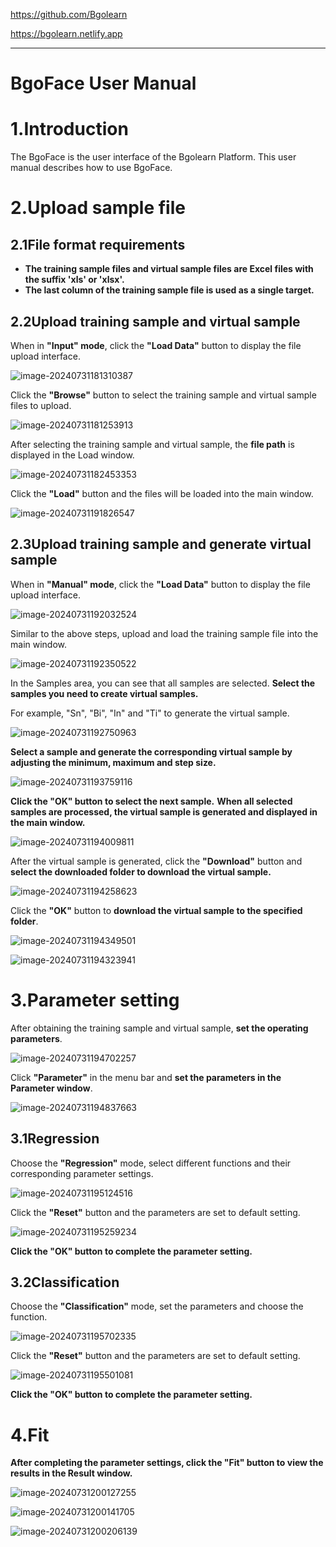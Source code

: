 https://github.com/Bgolearn

https://bgolearn.netlify.app

------

# BgoFace User Manual

# 1.Introduction

The BgoFace is the user interface of the Bgolearn Platform. This user manual describes how to use BgoFace.

# 2.Upload sample file

## 2.1File format requirements

- **The training sample files and virtual sample files are Excel files with the suffix 'xls' or 'xlsx'.**
- **The last column of the training sample file is used as a single target.**

## 2.2Upload training sample and virtual sample

When in **"Input" mode**, click the **"Load Data"** button to display the file upload interface.

![image-20240731181310387](C:\Users\Administrator\AppData\Roaming\Typora\typora-user-images\image-20240731181310387.png)

Click the **"Browse"** button to select the training sample and virtual sample files to upload.

![image-20240731181253913](C:\Users\Administrator\AppData\Roaming\Typora\typora-user-images\image-20240731181253913.png)

After selecting the training sample and virtual sample, the **file path** is displayed in the Load window.

![image-20240731182453353](C:\Users\Administrator\AppData\Roaming\Typora\typora-user-images\image-20240731182453353.png)

Click the **"Load"** button and the files will be loaded into the main window.

![image-20240731191826547](C:\Users\Administrator\AppData\Roaming\Typora\typora-user-images\image-20240731191826547.png)

## 2.3Upload training sample and generate virtual sample

When in **"Manual" mode**, click the **"Load Data"** button to display the file upload interface.

![image-20240731192032524](C:\Users\Administrator\AppData\Roaming\Typora\typora-user-images\image-20240731192032524.png)

Similar to the above steps, upload and load the training sample file into the main window.

![image-20240731192350522](C:\Users\Administrator\AppData\Roaming\Typora\typora-user-images\image-20240731192350522.png)

In the Samples area, you can see that all samples are selected. **Select the samples you need to create virtual samples.**

For example, "Sn", "Bi", "In" and "Ti" to generate the virtual sample.

![image-20240731192750963](C:\Users\Administrator\AppData\Roaming\Typora\typora-user-images\image-20240731192750963.png)

**Select a sample and generate the corresponding virtual sample by adjusting the minimum, maximum and step size.**

![image-20240731193759116](C:\Users\Administrator\AppData\Roaming\Typora\typora-user-images\image-20240731193759116.png)

**Click the "OK" button to select the next sample.** **When all selected samples are processed, the virtual sample is generated and displayed in the main window.**

![image-20240731194009811](C:\Users\Administrator\AppData\Roaming\Typora\typora-user-images\image-20240731194009811.png)

After the virtual sample is generated, click the **"Download"** button and **select the downloaded folder to download the virtual sample.**

![image-20240731194258623](C:\Users\Administrator\AppData\Roaming\Typora\typora-user-images\image-20240731194258623.png)

Click the **"OK"** button to **download the virtual sample to the specified folder**.

![image-20240731194349501](C:\Users\Administrator\AppData\Roaming\Typora\typora-user-images\image-20240731194349501.png)

![image-20240731194323941](C:\Users\Administrator\AppData\Roaming\Typora\typora-user-images\image-20240731194323941.png)

# 3.Parameter setting

After obtaining the training sample and virtual sample, **set the operating parameters**. 

![image-20240731194702257](C:\Users\Administrator\AppData\Roaming\Typora\typora-user-images\image-20240731194702257.png)

Click **"Parameter"** in the menu bar and **set the parameters in the Parameter window**.

![image-20240731194837663](C:\Users\Administrator\AppData\Roaming\Typora\typora-user-images\image-20240731194837663.png)

## 3.1Regression

Choose the **"Regression"** mode, select different functions and their corresponding parameter settings. 

![image-20240731195124516](C:\Users\Administrator\AppData\Roaming\Typora\typora-user-images\image-20240731195124516.png)

Click the **"Reset"** button and the parameters are set to default setting.

![image-20240731195259234](C:\Users\Administrator\AppData\Roaming\Typora\typora-user-images\image-20240731195259234.png)

**Click the "OK" button to complete the parameter setting.**

## 3.2Classification

Choose the **"Classification"** mode, set the parameters and choose the function. 

![image-20240731195702335](C:\Users\Administrator\AppData\Roaming\Typora\typora-user-images\image-20240731195702335.png)

Click the **"Reset"** button and the parameters are set to default setting.

![image-20240731195501081](C:\Users\Administrator\AppData\Roaming\Typora\typora-user-images\image-20240731195501081.png)

**Click the "OK" button to complete the parameter setting.**

# 4.Fit

**After completing the parameter settings, click the "Fit" button to view the results in the Result window.**

![image-20240731200127255](C:\Users\Administrator\AppData\Roaming\Typora\typora-user-images\image-20240731200127255.png)

![image-20240731200141705](C:\Users\Administrator\AppData\Roaming\Typora\typora-user-images\image-20240731200141705.png)

![image-20240731200206139](C:\Users\Administrator\AppData\Roaming\Typora\typora-user-images\image-20240731200206139.png)